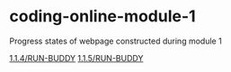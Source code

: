 # coding-online-module-1
Progress states of webpage constructed during module 1

[1.1.4/RUN-BUDDY](https://tom2u.github.io/coding-online-module-1/1.1.4/RUN-BUDDY)
[1.1.5/RUN-BUDDY](https://tom2u.github.io/coding-online-module-1/1.1.5/RUN-BUDDY)
